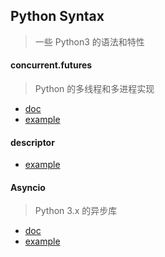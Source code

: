 Python Syntax
---

> 一些 Python3 的语法和特性

#### concurrent.futures

> Python 的多线程和多进程实现

- [doc](https://docs.python.org/3/library/concurrent.futures.html)
- [example](http://htmlpreview.github.io/?https://github.com/Laisky/HelloWorld/blob/master/src/python-syntax/concurrent.futures.html)

#### descriptor

- [example](http://htmlpreview.github.io/?https://github.com/Laisky/HelloWorld/blob/master/src/python-syntax/descriptor.html)

#### Asyncio

> Python 3.x 的异步库

- [doc](https://docs.python.org/3/library/asyncio-task.html)
- [example](http://htmlpreview.github.io/?https://github.com/Laisky/HelloWorld/blob/master/src/python-syntax/Coroutine.html)
